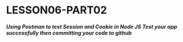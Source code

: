 <h1>LESSON06-PART02</h1>
<h5> Using Postman to test Session and
Cookie in Node JS
Test your app successfully then committing your code to github </h5>
